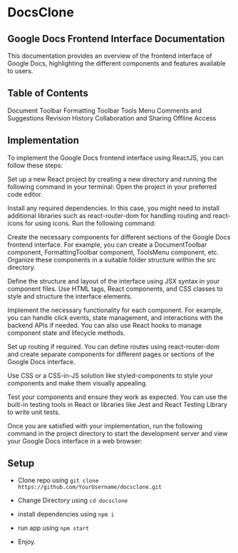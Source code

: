 
# DocsClone

## Google Docs Frontend Interface Documentation
This documentation provides an overview of the frontend interface of Google Docs, highlighting the different components and features available to users.

## Table of Contents
Document Toolbar
Formatting Toolbar
Tools Menu
Comments and Suggestions
Revision History
Collaboration and Sharing
Offline Access


## Implementation
To implement the Google Docs frontend interface using ReactJS, you can follow these steps:

Set up a new React project by creating a new directory and running the following command in your terminal:
Open the project in your preferred code editor.

Install any required dependencies. In this case, you might need to install additional libraries such as react-router-dom for handling routing and react-icons for using icons. Run the following command:

Create the necessary components for different sections of the Google Docs frontend interface. For example, you can create a DocumentToolbar component, FormattingToolbar component, ToolsMenu component, etc. Organize these components in a suitable folder structure within the src directory.

Define the structure and layout of the interface using JSX syntax in your component files. Use HTML tags, React components, and CSS classes to style and structure the interface elements.

Implement the necessary functionality for each component. For example, you can handle click events, state management, and interactions with the backend APIs if needed. You can also use React hooks to manage component state and lifecycle methods.

Set up routing if required. You can define routes using react-router-dom and create separate components for different pages or sections of the Google Docs interface.

Use CSS or a CSS-in-JS solution like styled-components to style your components and make them visually appealing.

Test your components and ensure they work as expected. You can use the built-in testing tools in React or libraries like Jest and React Testing Library to write unit tests.

Once you are satisfied with your implementation, run the following command in the project directory to start the development server and view your Google Docs interface in a web browser:
## Setup

- Clone repo using `git clone https://github.com/YourUsername/docsclone.git `

- Change Directory using `cd docsclone`
- install dependencies using `npm i`
- run app using `npm start`
- Enjoy.


